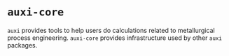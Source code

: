 # `auxi-core`

`auxi` provides tools to help users do calculations related to metallurgical process engineering.
`auxi-core` provides infrastructure used by other `auxi` packages.
